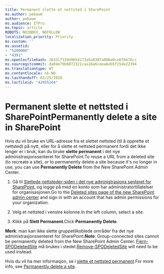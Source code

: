```yaml
---
title: Permanent slette et nettsted i SharePoint
ms.author: pebaum
author: pebaum
ms.audience: ITPro
ms.topic: article
ROBOTS: NOINDEX, NOFOLLOW
localization_priority: Priority
ms.custom: ''
ms.assetid:
- "5200006"
- "4391"
ms.openlocfilehash: 263317339d965d173a5a038fa006e0ce6f8476cc
ms.sourcegitcommit: da04e79b6072321caa16a6ceea6eb5f15de22394
ms.translationtype: HT
ms.contentlocale: nb-NO
ms.lasthandoff: 03/25/2020
ms.locfileid: "42955244"
---
```

# <a name="permanently-delete-a-site-in-sharepoint"></a><span data-ttu-id="b41bd-102">Permanent slette et nettsted i SharePoint</span><span class="sxs-lookup"><span data-stu-id="b41bd-102">Permanently delete a site in SharePoint</span></span>

<span data-ttu-id="b41bd-103">Hvis du vil bruke en URL-adresse fra et slettet nettsted (til å opprette et nettsted) på nytt, eller for å slette et nettsted permanent fordi det ikke lenger er i bruk, kan du bruke **slette permanent** i det nye administrasjonssenteret for SharePoint.</span><span class="sxs-lookup"><span data-stu-id="b41bd-103">To reuse a URL from a deleted site (to recreate a site), or to permanently delete a site because it's no longer in use, you can use **Permanently Delete** from the New SharePoint Admin Center.</span></span> 

1. <span data-ttu-id="b41bd-104">Gå til [Slettede nettsteder-siden i det nye administrasjons senteret for SharePoint,](https://admin.microsoft.com/sharepoint?page=recycleBin&modern=true) og logge på med en konto som har administratortillatelser for organisasjonen.</span><span class="sxs-lookup"><span data-stu-id="b41bd-104">Go to the [Deleted sites page of the new SharePoint admin center](https://admin.microsoft.com/sharepoint?page=recycleBin&modern=true) and sign in with an account that has admin permissions for your organization.</span></span> 

2. <span data-ttu-id="b41bd-105">Velg et nettsted i venstre kolonne.</span><span class="sxs-lookup"><span data-stu-id="b41bd-105">In the left column, select a site.</span></span> 

3. <span data-ttu-id="b41bd-106">Klikk på **Slett Permanent**.</span><span class="sxs-lookup"><span data-stu-id="b41bd-106">Click **Permanently Delete**.</span></span> 

<span data-ttu-id="b41bd-107">**Merk**: man kan ikke slette gruppetilkoblede områder fra det nye administrasjonssenteret for SharePoint.</span><span class="sxs-lookup"><span data-stu-id="b41bd-107">**Note**: Group-connected sites cannot be permanently deleted from the New SharePoint Admin Center.</span></span> <span data-ttu-id="b41bd-108">[Fjern-SPODeletedSite](https://docs.microsoft.com/powershell/module/sharepoint-online/remove-spodeletedsite) må brukes i stedet.</span><span class="sxs-lookup"><span data-stu-id="b41bd-108">[Remove-SPODeletedSite](https://docs.microsoft.com/powershell/module/sharepoint-online/remove-spodeletedsite) will need to be used instead.</span></span>  

<span data-ttu-id="b41bd-109">Hvis du vil ha mer informasjon, se i [slette et nettsted permanent](https://docs.microsoft.com/sharepoint/delete-site-collection#permanently-delete-a-site).</span><span class="sxs-lookup"><span data-stu-id="b41bd-109">For more info, see [Permanently delete a site](https://docs.microsoft.com/sharepoint/delete-site-collection#permanently-delete-a-site).</span></span> 
